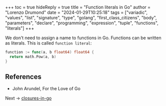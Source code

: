 +++
toc = true
hideReply = true
title = "Function literals in Go"
author = "Lorenzo Drumond"
date = "2024-01-29T10:25:18"
tags = ["variadic",  "values",  "list",  "signature",  "type",  "golang",  "first_class_citizens",  "body",  "parameters",  "declare",  "programming",  "expression",  "tuple",  "functions",  "literals"]
+++


We don't need to assign a name to functions in Go. Functions can be written as literals. This is called `function literal`:
```go
function := func(a, b float64) float64 {
  return math.Pow(a, b)
}
```

## References
- John Arundel, For the Love of Go

Next -> [closures-in-go](/wiki/closures-in-go/)
